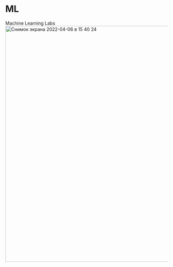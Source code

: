 # ML
Machine Learning Labs
<img width="735" alt="Снимок экрана 2022-04-06 в 15 40 24" src="https://user-images.githubusercontent.com/62509420/161977265-5b7e0612-3ce3-4ddf-8099-96f4b832fc1a.png">

